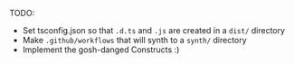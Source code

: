 TODO:

* Set tsconfig.json so that `.d.ts` and `.js` are created in a `dist/` directory
* Make `.github/workflows` that will synth to a `synth/` directory
* Implement the gosh-danged Constructs :)

